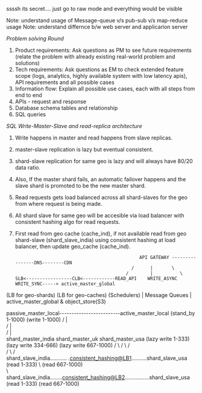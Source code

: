 ssssh its secret.... just go to raw mode and everything would be visible

Note: understand usage of Message-queue v/s pub-sub v/s map-reduce usage
Note: understand differnce b/w web server and applicarion server

*Problem solving Round*
1. Product requirements: Ask questions as PM to see future requirements (relate the problem with already existing real-world problem and solutions) 
2. Tech requirements: Ask questions as EM to check extended feature scope (logs, analytics, highly available system with low latency apis), API requirements and all possible cases
3. Information flow: Explain all possible use cases, each with all steps from end to end
4. APIs - request and response
5. Database schema tables and relationship
6. SQL queries




*SQL Write-Master-Slave and read-replica architecture* 

1. Write happens in master and read happens from slave replicas.
2. master-slave replication is lazy but eventual consistent.
2. shard-slave replication for same geo is lazy and will always have 80/20 data ratio.
3. Also, If the master shard fails, an automatic failover happens and the slave shard is promoted to be the new master shard.
4. Read requests gets load balanced across all shard-slaves for the geo from where request is being made.
5. All shard slave for same geo will be accesible via load balancer with consistent hashing algo for read requests.
6. First read from geo cache (cache_ind), if not available read from geo shard-slave (shard_slave_india) using consistent hashing at load balancer, then update geo_cache (cache_ind). 
 
 
 
 
                                                     API GATEWAY ----------------DNS--------CDN
                                                  /      |       \
                                                /        |          \
       SLB<-----------------CLB<------------READ_API    WRITE_ASYNC    WRITE_SYNC-----> active_master_global
(LB for geo-shards)   (LB for geo-caches)               (Schedulers)
                                                              | 
                                                       Message Queues
                                                              |
                                                        active_master_global & object_store(S3)

passive_master_local-------------------------active_master_local
(stand_by 1-1000)                                 (write 1-1000)
                                               /         |        \
                                         /               |              \
                                    /                    |                    \
                    shard_master_india           shard_master_uk             shard_master_usa
                     (lazy write 1-333)          (lazy write 334-666)            (lazy write 667-1000)
                           /    \                        /    \                           /    \
                          /      \                                                       /      \
          shard_slave_india.......\.... .<consistent_hashing@LB1>..........shard_slave_usa      \
            (read 1-333)           \                                       (read 667-1000)        \
                                    \                                                              \
                                   shard_slave_india........<consistent_hashing@LB2>................shard_slave_usa 
                                   (read 1-333)                                                  (read 667-1000)
         
        
 
 
 
 
 
 
 
 
 
 
 
 
